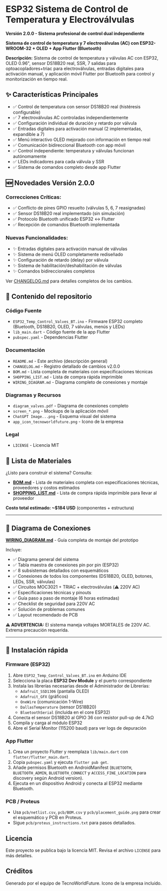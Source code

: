# ESP32 Sistema de Control de Temperatura y Electroválvulas

**Versión 2.0.0 - Sistema profesional de control dual independiente**

**Sistema de control de temperatura y 7 electroválvulas (AC) con ESP32-WROOM-32 + OLED + App Flutter (Bluetooth)**

**Descripción:** Sistema de control de temperatura y válvulas AC con ESP32, OLED 0.96", sensor DS18B20 real, SSR, 7 salidas para optoacopladores+triac para electroválvulas, entradas digitales para activación manual, y aplicación móvil Flutter por Bluetooth para control y monitorización en tiempo real.

## ✨ Características Principales

- ✅ Control de temperatura con sensor DS18B20 real (histéresis configurable)
- ✅ 7 electroválvulas AC controladas independientemente
- ✅ Configuración individual de duración y retardo por válvula
- ✅ Entradas digitales para activación manual (2 implementadas, expandible a 7)
- ✅ Menú interactivo OLED mejorado con información en tiempo real
- ✅ Comunicación bidireccional Bluetooth con app móvil
- ✅ Control independiente: temperatura y válvulas funcionan autónomamente
- ✅ LEDs indicadores para cada válvula y SSR
- ✅ Sistema de comandos completo desde app Flutter

## 🆕 Novedades Versión 2.0.0

### Correcciones Críticas:
- ✅ Conflicto de pines GPIO resuelto (válvulas 5, 6, 7 reasignadas)
- ✅ Sensor DS18B20 real implementado (sin simulación)
- ✅ Protocolo Bluetooth unificado ESP32 ↔ Flutter
- ✅ Recepción de comandos Bluetooth implementada

### Nuevas Funcionalidades:
- ✨ Entradas digitales para activación manual de válvulas
- ✨ Sistema de menú OLED completamente rediseñado
- ✨ Configuración de retardo (delay) por válvula
- ✨ Sistema de habilitación/deshabilitación de válvulas
- ✨ Comandos bidireccionales completos

Ver [CHANGELOG.md](CHANGELOG.md) para detalles completos de los cambios.

## 📁 Contenido del repositorio

### Código Fuente
- `ESP32_Temp_Control_Valves_BT.ino` - Firmware ESP32 completo (Bluetooth, DS18B20, OLED, 7 válvulas, menús y LEDs)
- `lib_main.dart` - Código fuente de la app Flutter
- `pubspec.yaml` - Dependencias Flutter

### Documentación
- `README.md` - Este archivo (descripción general)
- `CHANGELOG.md` - Registro detallado de cambios v2.0.0
- `BOM.md` - Lista completa de materiales con especificaciones técnicas
- `SHOPPING_LIST.md` - Lista de compra rápida imprimible
- `WIRING_DIAGRAM.md` - Diagrama completo de conexiones y montaje

### Diagramas y Recursos
- `diagram_valves.pdf` - Diagrama de conexiones completo
- `screen_*.png` - Mockups de la aplicación móvil
- `ChatGPT Image...png` - Esquema visual del sistema
- `app_icon_tecnoworldfuture.png` - Icono de la empresa

### Legal
- `LICENSE` - Licencia MIT

## 🛒 Lista de Materiales

¿Listo para construir el sistema? Consulta:

- **[BOM.md](BOM.md)** - Lista de materiales completa con especificaciones técnicas, proveedores y costos estimados
- **[SHOPPING_LIST.md](SHOPPING_LIST.md)** - Lista de compra rápida imprimible para llevar al proveedor

**Costo total estimado: ~$184 USD** (componentes + estructura)

---

## 🔌 Diagrama de Conexiones

**[WIRING_DIAGRAM.md](WIRING_DIAGRAM.md)** - Guía completa de montaje del prototipo

Incluye:
- ✅ Diagrama general del sistema
- ✅ Tabla maestra de conexiones pin por pin (ESP32)
- ✅ 8 subsistemas detallados con esquemáticos
- ✅ Conexiones de todos los componentes (DS18B20, OLED, botones, LEDs, SSR, válvulas)
- ✅ Circuitos MOC3021 + TRIAC + electroválvulas (⚠️ 220V AC)
- ✅ Especificaciones técnicas y pinouts
- ✅ Guía paso a paso de montaje (6 horas estimadas)
- ✅ Checklist de seguridad para 220V AC
- ✅ Solución de problemas comunes
- ✅ Layout recomendado de PCB

**⚠️ ADVERTENCIA:** El sistema maneja voltajes MORTALES de 220V AC. Extrema precaución requerida.

---

## 🚀 Instalación rápida

### Firmware (ESP32)
1. Abre `ESP32_Temp_Control_Valves_BT.ino` en Arduino IDE
2. Selecciona la placa **ESP32 Dev Module** y el puerto correspondiente
3. Instala las librerías necesarias desde el Administrador de Librerías:
   - `Adafruit_SSD1306` (pantalla OLED)
   - `Adafruit_GFX` (gráficos)
   - `OneWire` (comunicación 1-Wire)
   - `DallasTemperature` (sensor DS18B20)
   - `BluetoothSerial` (incluida en el core ESP32)
4. Conecta el sensor DS18B20 al GPIO 36 con resistor pull-up de 4.7kΩ
5. Compila y carga al módulo ESP32
6. Abre el Serial Monitor (115200 baud) para ver logs de depuración

### App Flutter
1. Crea un proyecto Flutter y reemplaza `lib/main.dart` con `flutter/flutter_main.dart`.  
2. Copia `pubspec.yaml` y ejecuta `flutter pub get`.  
3. Añade permisos Bluetooth en AndroidManifest (`BLUETOOTH`, `BLUETOOTH_ADMIN`, `BLUETOOTH_CONNECT` y `ACCESS_FINE_LOCATION` para discovery según Android version).  
4. Ejecuta en un dispositivo Android y conecta al ESP32 mediante Bluetooth.

### PCB / Proteus
- Usa `pcb/netlist.csv`, `pcb/BOM.csv` y `pcb/placement_guide.png` para crear el esquemático y PCB en Proteus.  
- Sigue `pcb/proteus_instructions.txt` para pasos detallados.

## Licencia
Este proyecto se publica bajo la licencia MIT. Revisa el archivo `LICENSE` para más detalles.

## Créditos
Generado por el equipo de TecnoWorldFuture. Icono de la empresa incluido.

